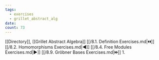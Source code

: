 ```yaml
---
tags:
  - exercises
  - grillet_abstract_alg
date:
count: 73
---
```

[[Directory]], [[Grillet Abstract Algebra]]
[[/8.1. Definition Exercises.md|🞀🞀]] [[/8.2. Homomorphisms Exercises.md|◀]] [[/8.4. Free Modules Exercises.md|▶]] [[/8.9. Gröbner Bases Exercises.md|🞂🞂]]
1. 